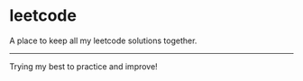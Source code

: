 # leetcode
A place to keep all my leetcode solutions together. 

---
Trying my best to practice and improve!
